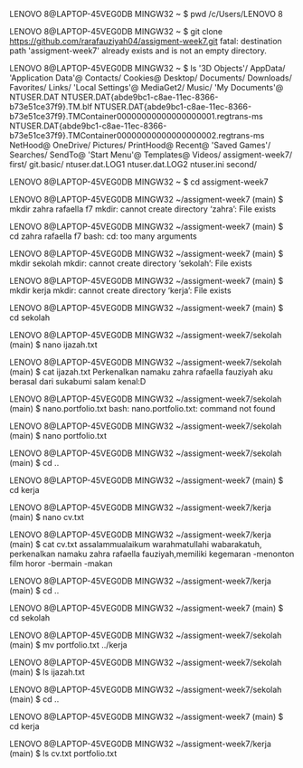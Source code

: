 LENOVO 8@LAPTOP-45VEG0DB MINGW32 ~
$ pwd
/c/Users/LENOVO 8

LENOVO 8@LAPTOP-45VEG0DB MINGW32 ~
$ git clone https://github.com/rarafauziyah04/assigment-week7.git
fatal: destination path 'assigment-week7' already exists and is not an empty directory.

LENOVO 8@LAPTOP-45VEG0DB MINGW32 ~
$ ls
'3D Objects'/
 AppData/
'Application Data'@
 Contacts/
 Cookies@
 Desktop/
 Documents/
 Downloads/
 Favorites/
 Links/
'Local Settings'@
 MediaGet2/
 Music/
'My Documents'@
 NTUSER.DAT
 NTUSER.DAT{abde9bc1-c8ae-11ec-8366-b73e51ce37f9}.TM.blf
 NTUSER.DAT{abde9bc1-c8ae-11ec-8366-b73e51ce37f9}.TMContainer00000000000000000001.regtrans-ms
 NTUSER.DAT{abde9bc1-c8ae-11ec-8366-b73e51ce37f9}.TMContainer00000000000000000002.regtrans-ms
 NetHood@
 OneDrive/
 Pictures/
 PrintHood@
 Recent@
'Saved Games'/
 Searches/
 SendTo@
'Start Menu'@
 Templates@
 Videos/
 assigment-week7/
 first/
 git.basic/
 ntuser.dat.LOG1
 ntuser.dat.LOG2
 ntuser.ini
 second/

LENOVO 8@LAPTOP-45VEG0DB MINGW32 ~
$ cd assigment-week7

LENOVO 8@LAPTOP-45VEG0DB MINGW32 ~/assigment-week7 (main)
$ mkdir zahra rafaella f7
mkdir: cannot create directory ‘zahra’: File exists

LENOVO 8@LAPTOP-45VEG0DB MINGW32 ~/assigment-week7 (main)
$ cd zahra rafaella f7
bash: cd: too many arguments

LENOVO 8@LAPTOP-45VEG0DB MINGW32 ~/assigment-week7 (main)
$ mkdir sekolah
mkdir: cannot create directory ‘sekolah’: File exists

LENOVO 8@LAPTOP-45VEG0DB MINGW32 ~/assigment-week7 (main)
$ mkdir kerja
mkdir: cannot create directory ‘kerja’: File exists

LENOVO 8@LAPTOP-45VEG0DB MINGW32 ~/assigment-week7 (main)
$ cd sekolah

LENOVO 8@LAPTOP-45VEG0DB MINGW32 ~/assigment-week7/sekolah (main)
$ nano ijazah.txt

LENOVO 8@LAPTOP-45VEG0DB MINGW32 ~/assigment-week7/sekolah (main)
$ cat ijazah.txt
Perkenalkan namaku zahra rafaella fauziyah
aku berasal dari sukabumi
salam kenal:D


LENOVO 8@LAPTOP-45VEG0DB MINGW32 ~/assigment-week7/sekolah (main)
$ nano.portfolio.txt
bash: nano.portfolio.txt: command not found

LENOVO 8@LAPTOP-45VEG0DB MINGW32 ~/assigment-week7/sekolah (main)
$ nano portfolio.txt

LENOVO 8@LAPTOP-45VEG0DB MINGW32 ~/assigment-week7/sekolah (main)
$ cd ..

LENOVO 8@LAPTOP-45VEG0DB MINGW32 ~/assigment-week7 (main)
$ cd kerja

LENOVO 8@LAPTOP-45VEG0DB MINGW32 ~/assigment-week7/kerja (main)
$ nano cv.txt

LENOVO 8@LAPTOP-45VEG0DB MINGW32 ~/assigment-week7/kerja (main)
$ cat cv.txt
assalammualaikum warahmatullahi wabarakatuh,
perkenalkan namaku zahra rafaella fauziyah,memiliki kegemaran
-menonton film horor
-bermain
-makan

LENOVO 8@LAPTOP-45VEG0DB MINGW32 ~/assigment-week7/kerja (main)
$ cd ..

LENOVO 8@LAPTOP-45VEG0DB MINGW32 ~/assigment-week7 (main)
$ cd sekolah

LENOVO 8@LAPTOP-45VEG0DB MINGW32 ~/assigment-week7/sekolah (main)
$ mv portfolio.txt ../kerja

LENOVO 8@LAPTOP-45VEG0DB MINGW32 ~/assigment-week7/sekolah (main)
$ ls
ijazah.txt

LENOVO 8@LAPTOP-45VEG0DB MINGW32 ~/assigment-week7/sekolah (main)
$ cd ..

LENOVO 8@LAPTOP-45VEG0DB MINGW32 ~/assigment-week7 (main)
$ cd kerja

LENOVO 8@LAPTOP-45VEG0DB MINGW32 ~/assigment-week7/kerja (main)
$ ls
cv.txt  portfolio.txt